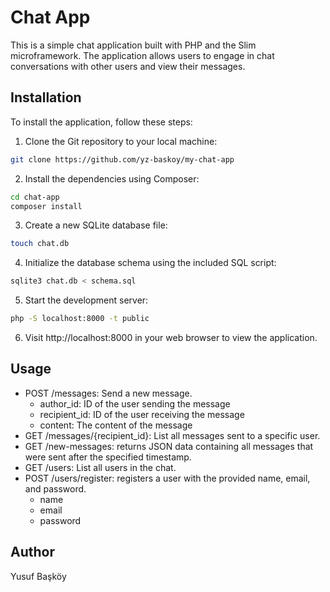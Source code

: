 # Chat App

This is a simple chat application built with PHP and the Slim microframework. The application allows users to engage in chat conversations with other users and view their messages.

## Installation

To install the application, follow these steps:

1. Clone the Git repository to your local machine:

```bash
git clone https://github.com/yz-baskoy/my-chat-app
```
2. Install the dependencies using Composer:
```bash
cd chat-app
composer install
```
3. Create a new SQLite database file:
```bash
touch chat.db
```
4. Initialize the database schema using the included SQL script:
```bash
sqlite3 chat.db < schema.sql
```
5. Start the development server:
```bash
php -S localhost:8000 -t public
```
6. Visit http://localhost:8000 in your web browser to view the application.

## Usage
* POST /messages: Send a new message.
    * author_id: ID of the user sending the message
    * recipient_id: ID of the user receiving the message
    * content: The content of the message
* GET /messages/{recipient_id}: List all messages sent to a specific user.
* GET /new-messages: returns JSON data containing all messages that were sent after the specified timestamp.
* GET /users: List all users in the chat.
* POST /users/register: registers a user with the provided name, email, and password.
    * name
    * email
    * password

## Author
Yusuf Başköy

